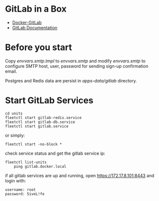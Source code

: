 GitLab in a Box
=================================

* [Docker-GitLab](https://github.com/sameersbn/docker-gitlab)
* [GitLab Documentation](https://about.gitlab.com/documentation/)

Before you start
=================================

Copy *envvars.smtp.tmpl* to *envvars.smtp* and modify *envvars.smtp* to 
configure SMTP host, user, password for sending sign-up confirmation email.

Postgres and Redis data are persist in *apps-data/gitlab* directory.

Start GitLab Services
======================
	cd units
	fleetctl start gitlab-redis.service
	fleetctl start gitlab-db.service
	fleetctl start gitlab.service	

or simply:

	fleetctl start -no-block *
	
check service status and get the gitlab service ip:

	fleetctl list-units
        ping gitlab.docker.local

if all gitlab services are up and running, open https://172.17.8.101:8443 and login with:
	
	username: root
	password: 5iveL!fe

